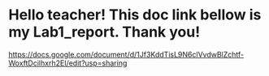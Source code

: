 # Hello teacher! This doc link bellow is my Lab1_report. Thank you!
https://docs.google.com/document/d/1Jf3KddTisL9N6clVvdwBlZchtf-WoxftDcilhxrh2EI/edit?usp=sharing
